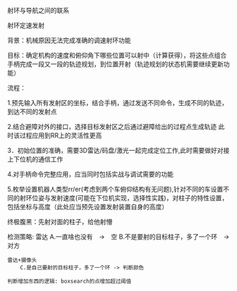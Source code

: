 射环与导航之间的联系

<!-- 边开边决策何时射环    (次要考虑)

背景：导航可能偏向于启动后来回取环以及时更加方便，对于射环时的策略与决策更多为辅助性质

​			同时er射环也可能脱离轨迹控制被迫进行人手操作

联系：结合（无线）手柄操作 

策略：rr结合操作员进行遥控器控制应当更能发挥灵活性,同时台子上方的射环需要实时判断场上形式选择不同的目标柱子进行发射，操作员数量受到限制可以通过遥控器在下位机发送fire指令

流程：

１．枚举设置机器人类型是rr/er(考虑到两个车俯仰结构有无问题)

２．对柱子的特性设置，包括坐标与高度（此处应当预先设置发射装置自身的高度） -->




射环定速发射

背景：机械原因无法完成准确的调速射环功能

目标：确定机构的速度和俯仰角下哪些位置可以射中（计算获得），将这些点组合手柄完成一段又一段的轨迹规划，到位置开射（轨迹规划的状态机需要继续更新功能）

流程：

1.预先输入所有发射区的坐标，结合手柄，通过发送不同命令，生成不同的轨迹，到达不同的发射点

2.结合避障对外的接口，选择目标发射区之后通过避障给出的过程点生成轨迹
    此时该过程应用到RR上的灵活性更高

3．初始位置的准确，需要3D雷达/码盘/激光一起完成定位工作,此时需要做好对接上下位机的通信工作

4.对手柄命令完整应用，应当同时包括实战与调试需要的功能

5.枚举设置机器人类型rr/er(考虑到两个车俯仰结构有无问题),针对不同的车设置不同的射环位姿与发射速度(可能在下位机实现，选择性实践)，对柱子的特性设置，包括坐标与高度（此处应当预先设置发射装置自身的高度）

终极腹黑：先射对面的柱子，给他射懵


检测策略:
    雷达
        A.一直啥也没有　->　空
        B.不是要射的目标柱子，多了一个环　-> 对方
        
    雷达+摄像头
        C.是自己要射的目标柱子，多了一个环 -> 判断颜色

    判断增加东西的逻辑: boxsearch的点增加超过阈值


